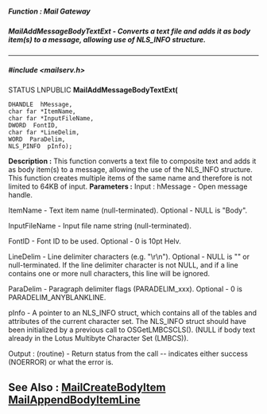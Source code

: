 ##### Function : Mail Gateway
##### MailAddMessageBodyTextExt - Converts a text file and adds it as body item(s) to a message, allowing use of NLS_INFO structure.
---
##### #include <mailserv.h>
STATUS LNPUBLIC **MailAddMessageBodyTextExt(**

	DHANDLE  hMessage,
	char far *ItemName,
	char far *InputFileName,
	DWORD  FontID,
	char far *LineDelim,
	WORD  ParaDelim,
	NLS_PINFO  pInfo);
**Description :**
This function converts a text file to composite text and adds it as body 
item(s) to a message, allowing the use of the NLS_INFO structure.  This 
function creates multiple items of the same name and therefore is not limited 
to 64KB of input.
**Parameters :**
Input :
hMessage  -  Open message handle.

ItemName  -  Text item name (null-terminated).  Optional - NULL is "Body".

InputFileName  -  Input file name string (null-terminated).

FontID  -  Font ID to be used.  Optional - 0 is 10pt Helv.

LineDelim  -  Line delimiter characters (e.g. "\r\n").  Optional - NULL is "" or null-terminated.  If the line delimiter character is not NULL, and if a line contains one or more null characters, this line will be ignored.

ParaDelim  -  Paragraph delimiter flags (PARADELIM_xxx).  Optional - 0 is PARADELIM_ANYBLANKLINE.

pInfo  -  A pointer to an NLS_INFO struct, which contains all of the tables and attributes of the current character set. The NLS_INFO struct should have been initialized by a previous call to OSGetLMBCSCLS().  (NULL if body text already in the Lotus Multibyte Character Set (LMBCS)).

Output :
(routine)  -  Return status from the call -- indicates either success (NOERROR) or what the error is.



**See Also :**
[MailCreateBodyItem](D:/md_files/MailCreateBodyItem.md)
[MailAppendBodyItemLine](D:/md_files/MailAppendBodyItemLine.md)
---
